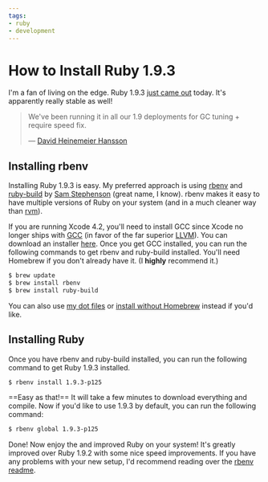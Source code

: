 ```yaml
---
tags:
- ruby
- development
---
```


# How to Install Ruby 1.9.3

I'm a fan of living on the edge. Ruby 1.9.3 [just came out](http://blade.nagaokaut.ac.jp/cgi-bin/scat.rb/ruby/ruby-core/40527) today. It's apparently really stable as well!

> We've been running it in all our 1.9 deployments for GC tuning + require speed fix.
>
> — [David Heinemeier Hansson](https://twitter.com/dhh/status/130731723750244352)

## Installing rbenv

Installing Ruby 1.9.3 is easy. My preferred approach is using [rbenv](https://github.com/sstephenson/rbenv) and [ruby-build](https://github.com/sstephenson/ruby-build) by [Sam Stephenson](https://github.com/sstephenson) (great name, I know). rbenv makes it easy to have multiple versions of Ruby on your system (and in a much cleaner way than [rvm](http://beginrescueend.com/)).

If you are running Xcode 4.2, you'll need to install GCC since Xcode no longer ships with [GCC](http://gcc.gnu.org/) (in favor of the far superior [LLVM](http://llvm.org/)). You can download an installer [here](https://github.com/kennethreitz/osx-gcc-installer/downloads). Once you get GCC installed, you can run the following commands to get rbenv and ruby-build installed. You'll need Homebrew if you don't already have it. (I **highly** recommend it.)

``` bash
$ brew update
$ brew install rbenv
$ brew install ruby-build
```

You can also use [my dot files](https://github.com/soffes/dotfiles) or [install without Homebrew](https://github.com/sstephenson/rbenv#section_2.1) instead if you'd like.

## Installing Ruby

Once you have rbenv and ruby-build installed, you can run the following command to get Ruby 1.9.3 installed.

``` bash
$ rbenv install 1.9.3-p125
```

==Easy as that!== It will take a few minutes to download everything and compile. Now if you'd like to use 1.9.3 by default, you can run the following command:

``` bash
$ rbenv global 1.9.3-p125
```

Done! Now enjoy the and improved Ruby on your system! It's greatly improved over Ruby 1.9.2 with some nice speed improvements. If you have any problems with your new setup, I'd recommend reading over the [rbenv readme](https://github.com/sstephenson/rbenv#readme).
